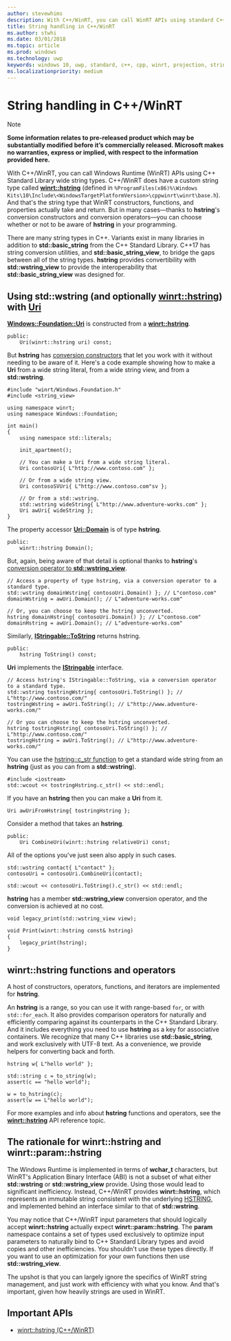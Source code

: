 ```yaml
---
author: stevewhims
description: With C++/WinRT, you can call WinRT APIs using standard C++ wide string types, or you can use the winrt::hstring type.
title: String handling in C++/WinRT
ms.author: stwhi
ms.date: 03/01/2018
ms.topic: article
ms.prod: windows
ms.technology: uwp
keywords: windows 10, uwp, standard, c++, cpp, winrt, projection, string
ms.localizationpriority: medium
---
```


# String handling in C++/WinRT
> [!NOTE]
> **Some information relates to pre-released product which may be substantially modified before it’s commercially released. Microsoft makes no warranties, express or implied, with respect to the information provided here.**

With C++/WinRT, you can call Windows Runtime (WinRT) APIs using C++ Standard Library wide string types. C++/WinRT does have a custom string type called [**winrt::hstring**](/uwp/cpp-ref-for-winrt/hstring) (defined in `%ProgramFiles(x86)%\Windows Kits\10\Include\<WindowsTargetPlatformVersion>\cppwinrt\winrt\base.h`). And that's the string type that WinRT constructors, functions, and properties actually take and return. But in many cases&mdash;thanks to **hstring**'s conversion constructors and conversion operators&mdash;you can choose whether or not to be aware of **hstring** in your programming.

There are many string types in C++. Variants exist in many libraries in addition to **std::basic_string** from the C++ Standard Library. C++17 has string conversion utilities, and **std::basic_string_view**, to bridge the gaps between all of the string types. **hstring** provides convertibility with **std::wstring_view** to provide the interoperability that **std::basic_string_view** was designed for.

## Using **std::wstring** (and optionally [**winrt::hstring**](/uwp/cpp-ref-for-winrt/hstring)) with [**Uri**](/uwp/api/windows.foundation.uri)

[**Windows::Foundation::Uri**](/uwp/api/windows.foundation.uri) is constructed from a [**winrt::hstring**](/uwp/cpp-ref-for-winrt/hstring).

```cppwinrt
public:
	Uri(winrt::hstring uri) const;
```

But **hstring** has [conversion constructors](/uwp/api/windows.foundation.uri#hstringhstring-constructor) that let you work with it without needing to be aware of it. Here's a code example showing how to make a **Uri** from a wide string literal, from a wide string view, and from a **std::wstring**.

```cppwinrt
#include "winrt/Windows.Foundation.h"
#include <string_view>

using namespace winrt;
using namespace Windows::Foundation;

int main()
{
	using namespace std::literals;

	init_apartment();

	// You can make a Uri from a wide string literal.
	Uri contosoUri{ L"http://www.contoso.com" };

	// Or from a wide string view.
	Uri contosoSVUri{ L"http://www.contoso.com"sv };

	// Or from a std::wstring.
	std::wstring wideString{ L"http://www.adventure-works.com" };
	Uri awUri{ wideString };
}
```

The property accessor [**Uri::Domain**](https://docs.microsoft.com/uwp/api/windows.foundation.uri.Domain) is of type **hstring**.

```cppwinrt
public:
	winrt::hstring Domain();
```

But, again, being aware of that detail is optional thanks to **hstring**'s [conversion operator to **std::wstring_view**](/uwp/api/windows.foundation.uri#hstringoperator-stdwstringview).

```cppwinrt
// Access a property of type hstring, via a conversion operator to a standard type.
std::wstring domainWstring{ contosoUri.Domain() }; // L"contoso.com"
domainWstring = awUri.Domain(); // L"adventure-works.com"

// Or, you can choose to keep the hstring unconverted.
hstring domainHstring{ contosoUri.Domain() }; // L"contoso.com"
domainHstring = awUri.Domain(); // L"adventure-works.com"
```

Similarly, [**IStringable::ToString**](https://msdn.microsoft.com/library/windows/desktop/dn302136) returns hstring.

```cppwinrt
public:
	hstring ToString() const;
```

**Uri** implements the [**IStringable**](https://msdn.microsoft.com/library/windows/desktop/dn302135) interface.

```cppwinrt
// Access hstring's IStringable::ToString, via a conversion operator to a standard type.
std::wstring tostringWstring{ contosoUri.ToString() }; // L"http://www.contoso.com/"
tostringWstring = awUri.ToString(); // L"http://www.adventure-works.com/"

// Or you can choose to keep the hstring unconverted.
hstring tostringHstring{ contosoUri.ToString() }; // L"http://www.contoso.com/"
tostringHstring = awUri.ToString(); // L"http://www.adventure-works.com/"
```

You can use the [hstring::c_str function](/uwp/api/windows.foundation.uri#hstringcstr-function) to get a standard wide string from an **hstring** (just as you can from a **std::wstring**).

```cppwinrt
#include <iostream>
std::wcout << tostringHstring.c_str() << std::endl;
```
If you have an **hstring** then you can make a **Uri** from it.

```cppwinrt
Uri awUriFromHstring{ tostringHstring };
```

Consider a method that takes an **hstring**.

```cppwinrt
public:
	Uri CombineUri(winrt::hstring relativeUri) const;
```

All of the options you've just seen also apply in such cases.

```cppwinrt
std::wstring contact{ L"contact" };
contosoUri = contosoUri.CombineUri(contact);
	
std::wcout << contosoUri.ToString().c_str() << std::endl;
```

**hstring** has a member **std::wstring_view** conversion operator, and the conversion is achieved at no cost.

```cppwinrt
void legacy_print(std::wstring_view view);

void Print(winrt::hstring const& hstring)
{
	legacy_print(hstring);
}
```

## **winrt::hstring** functions and operators
A host of constructors, operators, functions, and iterators are implemented for **hstring**.

An **hstring** is a range, so you can use it with range-based `for`, or with `std::for_each`. It also provides comparison operators for naturally and efficiently comparing against its counterparts in the C++ Standard Library. And it includes everything you need to use **hstring** as a key for associative containers. We recognize that many C++ libraries use **std::basic_string**, and work exclusively with UTF-8 text. As a convenience, we provide helpers for converting back and forth.

```cppwinrt
hstring w{ L"hello world" };
 
std::string c = to_string(w);
assert(c == "hello world");
 
w = to_hstring(c);
assert(w == L"hello world");
```

For more examples and info about **hstring** functions and operators, see the [**winrt::hstring**](/uwp/cpp-ref-for-winrt/hstring) API reference topic.

## The rationale for **winrt::hstring** and **winrt::param::hstring**
The Windows Runtime is implemented in terms of **wchar_t** characters, but WinRT's Application Binary Interface (ABI) is not a subset of what either **std::wstring** or **std::wstring_view** provide. Using those would lead to significant inefficiency. Instead, C++/WinRT provides **winrt::hstring**, which represents an immutable string consistent with the underlying [HSTRING](https://msdn.microsoft.com/library/windows/desktop/br205775), and implemented behind an interface similar to that of **std::wstring**. 

You may notice that C++/WinRT input parameters that should logically accept **winrt::hstring** actually expect **winrt::param::hstring**. The **param** namespace contains a set of types used exclusively to optimize input parameters to naturally bind to C++ Standard Library types and avoid copies and other inefficiencies. You shouldn't use these types directly. If you want to use an optimization for your own functions then use **std::wstring_view**.

The upshot is that you can largely ignore the specifics of WinRT string management, and just work with efficiency with what you know. And that's important, given how heavily strings are used in WinRT.

## Important APIs
* [winrt::hstring (C++/WinRT)](/uwp/cpp-ref-for-winrt/hstring)
